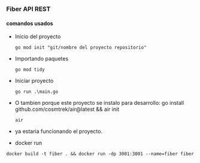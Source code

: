 ### Fiber API REST ###
#### comandos usados ####
- Inicio del proyecto

    ```go mod init "git/nombre del proyecto repositorio"```
- Importando paquetes

    ```go mod tidy```
- Iniciar proyecto

    ```go run .\main.go```
- O tambien porque este proyecto se instalo para desarrollo:
go install github.com/cosmtrek/air@latest && air init

    ``` air ```
- ya estaria funcionando el proyecto.

- docker run

```docker build -t fiber . && docker run -dp 3001:3001 --name=fiber fiber```
